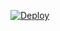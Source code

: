 [![Deploy](https://www.herokucdn.com/deploy/button.svg)](https://github.com/20607206/Stock_line_bot.git)
